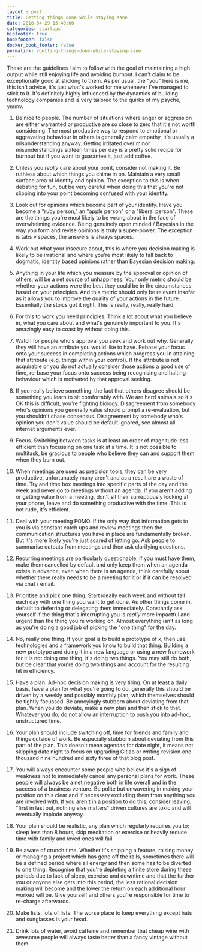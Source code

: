 ```yaml
---
layout : post
title: Getting things done while staying sane
date: 2018-04-29 15:40:00
categories: startups
biofooter: true
bookfooter: false
docker_book_footer: false
permalink: /getting-things-done-while-staying-sane
---
```


These are the guidelines I aim to follow with the goal of maintaining a high output while still enjoying life and avoiding burnout. I can't claim to be exceptionally good at sticking to them. As per usual, the "you" here is me, this isn't advice, it's just what's worked for me whenever I've managed to stick to it. It's definitely highly influenced by the dynamics of building technology companies and is very tailored to the quirks of my psyche, ymmv.

<!--more-->


1. Be nice to people. The number of situations where anger or aggression are either warranted or productive are so close to zero that it's not worth considering. The most productive way to respond to emotional or aggravating behaviour in others is generally calm empathy, it's usually a misunderstanding anyway. Getting irritated over minor misunderstandings sixteen times per day is a pretty solid recipe for burnout but if you want to guarantee it, just add coffee.

1. Unless you *really* care about your point, consider not making it. Be ruthless about which things you chime in on. Maintain a very small surface area of identity and opinion. The exception to this is when debating for fun, but be very careful when doing this that you're not slipping into your point becoming confused with your identity.

1. Look out for opinions which become part of your identity. Have you become a "ruby person," an "apple person" or a "liberal person". These are the things you're most likely to be wrong about in the face of overwhelming evidence. Being genuinely open minded / Bayesian in the way you form and revise opinions is truly a super-power. The exception is tabs v spaces, the answers is always spaces.  

1. Work out what your insecure about, this is where you decision making is likely to be irrational and where you're most likely to fall back to dogmatic, identity based opinions rather than Bayesian decision making.

1. Anything in your life which you measure by the approval or opinion of others, will be a net source of unhappiness. Your only metric should be whether your actions were the best they could be in the circumstances based on your principles. And this metric should only be relevant insofar as it allows you to improve the quality of your actions in the future. Essentially the stoics got it right. This is really, really, really hard.

1. For this to work you need principles. Think a lot about what you believe in, what you care about and what's genuinely important to you. It's amazingly easy to coast by without doing this.

1. Watch for people who's approval you seek and work out why. Generally they will have an attribute you would like to have. Rebase your focus onto your success in completing actions which progress you in attaining that attribute (e.g. things within your control). If the attribute is not acquirable or you do not actually consider those actions a good use of time, re-base your focus onto success being recognising and halting behaviour which is motivated by that approval seeking.

1. If you really believe something, the fact that others disagree should be something you learn to sit comfortably with. We are herd animals so it's OK this is difficult, you're fighting biology. Disagreement from somebody who's opinions you generally value should prompt a re-evaluation, but you shouldn't chase consensus. Disagreement by somebody who's opinion you don't value should be default ignored, see almost all internet arguments ever.

1. Focus. Switching between tasks is at least an order of magnitude less efficient than focussing on one task at a time. It is not possible to multitask, be gracious to people who believe they can and support them when they burn out.

1. When meetings are used as precision tools, they can be very productive, unfortunately many aren't and as a result are a waste of time. Try and time box meetings into specific parts of the day and the week and never go to meetings without an agenda. If you aren't adding or getting value from a meeting, don't sit their surreptiously looking at your phone, leave and do something productive with the time. This is not rude, it's efficient.

1. Deal with your meeting FOMO. If the only way that information gets to you is via constant catch ups and review meetings then the communication structures you have in place are fundamentally broken. But it's more likely you're just scared of letting go. Ask people to summarise outputs from meetings and then ask clarifying questions.

1. Recurring meetings are particularly questionable, if you must have them, make them cancelled by default and  only keep them when an agenda exists in advance, even when there is an agenda, think carefully about whether there really needs to be a meeting for it or if it can be resolved via chat / email.

1. Prioritise and pick one thing. Start ideally each week and without fail each day with one thing you want to get done. As other things come in, default to deferring or delegating them immediately. Constantly ask yourself if the thing that's interrupting you is _really_ more impactful and urgent than the thing you're working on. Almost everything isn't as long as you're doing a good job of picking the "one thing" for the day.

1. No, really one thing. If your goal is to build a prototype of x, then use technologies and a framework you know to build that thing. Building a new prototype and doing it in a new language or using a new framework for it is not doing one thing, it's doing two things. You may still do both, but be clear that you're doing two things and account for the resulting hit in efficiency.

1. Have a plan. Ad-hoc decision making is very tiring. On at least a daily basis, have a plan for what you're going to do, generally this should be driven by a weekly and possibly monthly plan, which themselves should be tightly focussed. Be annoyingly stubborn about deviating from that plan. When you do deviate, make a new plan and then stick to that. Whatever you do, do not allow an interruption to push you into ad-hoc, unstructured time.

1. Your plan should include switching off, time for friends and family and things outside of work. Be especially stubborn about deviating from this part of the plan. This doesn't mean agendas for date night, it means not skipping date night to focus on upgrading Gitlab or writing revision one thousand nine hundred and sixty three of that blog post.

1. You will always encounter some people who believe it's a sign of weakness not to immediately cancel any personal plans for work. These people will always be a net negative both in life overall and in the success of a business venture. Be polite but unwavering in making your position on this clear and if necessary excluding them from anything you are involved with. If you aren't in a position to do this, consider leaving, "first in last out, nothing else matters" driven cultures are toxic and will eventually implode anyway.

1. Your plan should be realistic, any plan which regularly requires you to; sleep less than 8 hours, skip meditation or exercise or heavily reduce time with family and loved ones will fail.

1. Be aware of crunch time. Whether it's shipping a feature, raising money or managing a project which has gone off the rails, sometimes there will be a defined period where all energy and then some has to be diverted to one thing. Recognise that you're depleting a finite store during these periods due to lack of sleep, exercise and downtime and that the further you or anyone else gets into this period, the less rational decision making will become and the lower the return on each additional hour worked will be. Give yourself and others you're responsible for time to re-charge afterwards.

1. Make lists, lots of lists. The worse place to keep everything except hats and sunglasses is your head.

1. Drink lots of water, avoid caffeine and remember that cheap wine with awesome people will always taste better than a fancy vintage without them.
